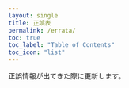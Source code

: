 ```yaml
---
layout: single
title: 正誤表
permalink: /errata/
toc: true
toc_label: "Table of Contents"
toc_icon: "list"
---
```


正誤情報が出てきた際に更新します。

